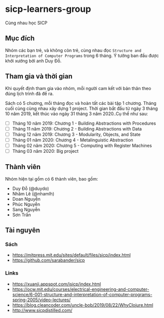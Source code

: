 # sicp-learners-group
Cùng nhau học SICP

## Mục đích
Nhóm các bạn trẻ, và không còn trẻ, cùng nhau đọc `Structure and Interpretation of Computer Programs` trong 6 tháng. Ý tưởng ban đầu được khởi xướng bởi anh Duy Đỗ.

## Tham gia và thời gian
Khi quyết định tham gia vào nhóm, mỗi người cam kết với bản thân theo đúng lịch trình đã đề ra.

Sách có 5 chương, mỗi tháng đọc và hoàn tất các bài tập 1 chương. Tháng cuối cùng cùng nhau xây dựng 1 project. Thời gian bắt đầu từ ngày 3 tháng 10 năm 2019, kết thúc vào ngày 31 tháng 3 năm 2020..Cụ thể như sau:
- [ ] Tháng 10 năm 2019: Chương 1 - Building Abstractions with Procedures
- [ ] Tháng 11 năm 2019: Chương 2 - Building Abstractions with Data
- [ ] Tháng 12 năm 2019: Chương 3 - Modularity, Objects, and State
- [ ] Tháng 01 năm 2020: Chương 4 - Metalinguistic Abstraction
- [ ] Tháng 02 năm 2020: Chương 5 - Computing with Register Machines
- [ ] Tháng 03 năm 2020: Big project

## Thành viên
Nhóm hiện tại gồm có 6 thành viên, bao gồm:
- Duy Đỗ (@duydo)
- Nhâm Lê (@nhamlh)
- Doan Nguyễn
- Phúc Nguyễn
- Sang Nguyễn
- Sơn Trần

## Tài nguyên

### Sách
- https://mitpress.mit.edu/sites/default/files/sicp/index.html
- https://github.com/sarabander/sicp

### Links
- https://xuanji.appspot.com/isicp/index.html
- https://ocw.mit.edu/courses/electrical-engineering-and-computer-science/6-001-structure-and-interpretation-of-computer-programs-spring-2005/video-lectures/
- https://blog.cleancoder.com/uncle-bob/2019/08/22/WhyClojure.html
- http://www.sicpdistilled.com/
